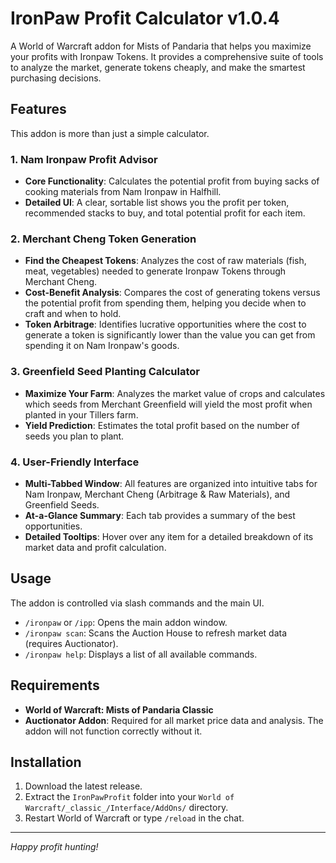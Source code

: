 # IronPaw Profit Calculator v1.0.4

A World of Warcraft addon for Mists of Pandaria that helps you maximize your profits with Ironpaw Tokens. It provides a comprehensive suite of tools to analyze the market, generate tokens cheaply, and make the smartest purchasing decisions.

## Features

This addon is more than just a simple calculator.

### 1. Nam Ironpaw Profit Advisor
- **Core Functionality**: Calculates the potential profit from buying sacks of cooking materials from Nam Ironpaw in Halfhill.
- **Detailed UI**: A clear, sortable list shows you the profit per token, recommended stacks to buy, and total potential profit for each item.

### 2. Merchant Cheng Token Generation
- **Find the Cheapest Tokens**: Analyzes the cost of raw materials (fish, meat, vegetables) needed to generate Ironpaw Tokens through Merchant Cheng.
- **Cost-Benefit Analysis**: Compares the cost of generating tokens versus the potential profit from spending them, helping you decide when to craft and when to hold.
- **Token Arbitrage**: Identifies lucrative opportunities where the cost to generate a token is significantly lower than the value you can get from spending it on Nam Ironpaw's goods.

### 3. Greenfield Seed Planting Calculator
- **Maximize Your Farm**: Analyzes the market value of crops and calculates which seeds from Merchant Greenfield will yield the most profit when planted in your Tillers farm.
- **Yield Prediction**: Estimates the total profit based on the number of seeds you plan to plant.

### 4. User-Friendly Interface
- **Multi-Tabbed Window**: All features are organized into intuitive tabs for Nam Ironpaw, Merchant Cheng (Arbitrage & Raw Materials), and Greenfield Seeds.
- **At-a-Glance Summary**: Each tab provides a summary of the best opportunities.
- **Detailed Tooltips**: Hover over any item for a detailed breakdown of its market data and profit calculation.

## Usage

The addon is controlled via slash commands and the main UI.

- `/ironpaw` or `/ipp`: Opens the main addon window.
- `/ironpaw scan`: Scans the Auction House to refresh market data (requires Auctionator).
- `/ironpaw help`: Displays a list of all available commands.

## Requirements

- **World of Warcraft: Mists of Pandaria Classic**
- **Auctionator Addon**: Required for all market price data and analysis. The addon will not function correctly without it.

## Installation

1.  Download the latest release.
2.  Extract the `IronPawProfit` folder into your `World of Warcraft/_classic_/Interface/AddOns/` directory.
3.  Restart World of Warcraft or type `/reload` in the chat.

---
*Happy profit hunting!*
